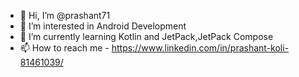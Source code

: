 - 👋 Hi, I’m @prashant71
- 👀 I’m interested in Android Development
- 🌱 I’m currently learning Kotlin and JetPack,JetPack Compose
- 📫 How to reach me - https://www.linkedin.com/in/prashant-koli-81461039/

<!---
prashant71/prashant71 is a ✨ special ✨ repository because its `README.md` (this file) appears on your GitHub profile.
You can click the Preview link to take a look at your changes.
--->
